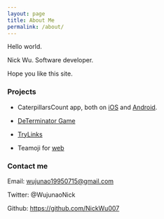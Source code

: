 ```yaml
---
layout: page
title: About Me
permalink: /about/
---
```


Hello world.

Nick Wu. Software developer.

Hope you like this site.

### Projects

 * CaterpillarsCount app, both on [iOS](https://itunes.apple.com/gb/app/caterpillars-count/id944264557?mt=8) and [Android](https://play.google.com/store/apps/details?id=goldenCompass.caterpillarCount&hl=en_GB).

 * [DeTerminator Game](http://wwwx.cs.unc.edu/Courses/comp585-s17/Piclabel/datalabel_test/login.html)

 * [TryLinks](http://devpractical.com:5000/web/)

 * Teamoji for [web](https://teamoji-cde63.firebaseapp.com)
### Contact me

Email: wujunao19950715@gmail.com

Twitter: @WujunaoNick

Github: https://github.com/NickWu007